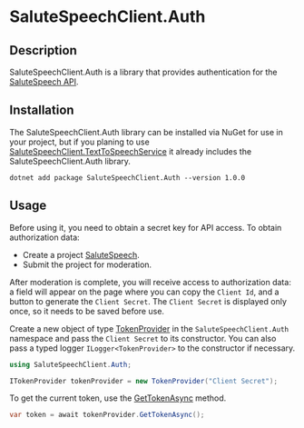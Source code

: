 ﻿# SaluteSpeechClient.Auth

## Description

SaluteSpeechClient.Auth is a library that provides authentication for the [SaluteSpeech API](https://developers.sber.ru/docs/ru/salutespeech/category-overview).

## Installation

The SaluteSpeechClient.Auth library can be installed via NuGet for use in your project, but if you planing
to use [SaluteSpeechClient.TextToSpeechService](../SaluteSpeechClient.TextToSpeechService) it already includes the SaluteSpeechClient.Auth library.

`dotnet add package SaluteSpeechClient.Auth --version 1.0.0`

## Usage

Before using it, you need to obtain a secret key for API access.
To obtain authorization data:

* Create a project [SaluteSpeech](https://developers.sber.ru/docs/ru/salutespeech/integration).
* Submit the project for moderation.

After moderation is complete, you will receive access to authorization data:
a field will appear on the page where you can copy the `Client Id`, and a button to generate the `Client Secret`.
The `Client Secret` is displayed only once, so it needs to be saved before use.

Create a new object of type [TokenProvider](./TokenProvider.cs)
in the `SaluteSpeechClient.Auth` namespace and pass the `Client Secret` to its constructor.
You can also pass a typed logger `ILogger<TokenProvider>` to the constructor if necessary.

```csharp
using SaluteSpeechClient.Auth;

ITokenProvider tokenProvider = new TokenProvider("Client Secret");
```

To get the current token, use the [GetTokenAsync](./TokenProvider.cs) method.

```csharp
var token = await tokenProvider.GetTokenAsync();
```
